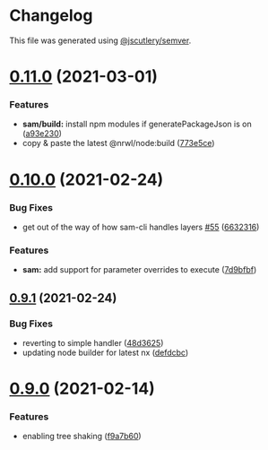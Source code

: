 # Changelog

This file was generated using [@jscutlery/semver](https://github.com/jscutlery/semver).

# [0.11.0](https://github.com/studds/nx-aws/compare/v0.10.0...v0.11.0) (2021-03-01)


### Features

* **sam/build:** install npm modules if generatePackageJson is on ([a93e230](https://github.com/studds/nx-aws/commit/a93e23066e7c1fae58ad840565cf727b58ee8647))
* copy & paste the latest @nrwl/node:build ([773e5ce](https://github.com/studds/nx-aws/commit/773e5ce1085c25d64b6fb62b8ad2a40dc40a59a9))



# [0.10.0](https://github.com/studds/nx-aws/compare/v0.9.1...v0.10.0) (2021-02-24)


### Bug Fixes

* get out of the way of how sam-cli handles layers [#55](https://github.com/studds/nx-aws/issues/55) ([6632316](https://github.com/studds/nx-aws/commit/6632316ad0283b5aeffa80912b083e0d3b66ef24))


### Features

* **sam:** add support for parameter overrides to execute ([7d9bfbf](https://github.com/studds/nx-aws/commit/7d9bfbf7441b48b26441589e7038e25fb71c7274))



## [0.9.1](https://github.com/studds/nx-aws/compare/v0.9.0...v0.9.1) (2021-02-24)


### Bug Fixes

* reverting to simple handler ([48d3625](https://github.com/studds/nx-aws/commit/48d36251988053fe9982f0fad08d3883ffcf80f8))
* updating node builder for latest nx ([defdcbc](https://github.com/studds/nx-aws/commit/defdcbcb3b02b4f4a9995de2094f8dfae0b9ed45))



# [0.9.0](https://github.com/studds/nx-aws/compare/v0.8.3...v0.9.0) (2021-02-14)


### Features

* enabling tree shaking ([f9a7b60](https://github.com/studds/nx-aws/commit/f9a7b605e78425f1a1c7b9dbc017fbfdc56fd6d2))
